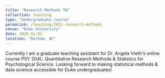 ```yaml
---
title: "Research Methods TA"
collection: teaching
type: "Undergraduate course"
permalink: /teaching/2021-research-methods
venue: "Duke University"
date: 2020-01-01
location: "Durham, NC"
---
```


Currently I am a graduate teaching assistant for Dr. Angela Vieth's online course PSY 204L: Quantitative Research Methods & Statistics for Psychological Science. 
Looking forward to making statistical methods & data science accessible for Duke undergraduates!

